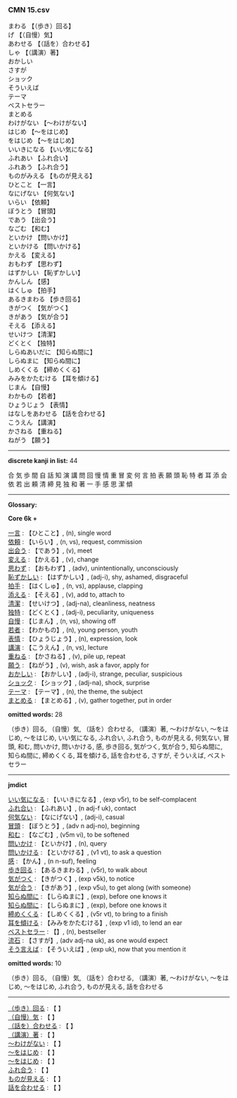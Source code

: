 ### CMN 15.csv  
  

まわる 【（歩き）回る】   
げ 【（自慢）気】   
あわせる 【（話を）合わせる】   
しゃ 【（講演）著】   
おかしい    
さすが    
ショック    
そういえば    
テーマ    
ベストセラー    
まとめる    
わけがない 【～わけがない】   
はじめ 【～をはじめ】   
をはじめ 【～をはじめ】   
いいきになる 【いい気になる】   
ふれあい 【ふれ合い】   
ふれあう 【ふれ合う】   
ものがみえる 【ものが見える】   
ひとこと 【一言】   
なにげない 【何気ない】   
いらい 【依頼】   
ぼうとう 【冒頭】   
であう 【出会う】   
なごむ 【和む】   
といかけ 【問いかけ】   
といかける 【問いかける】   
かえる 【変える】   
おもわず 【思わず】   
はずかしい 【恥ずかしい】   
かんしん 【感】   
はくしゅ 【拍手】   
あるきまわる 【歩き回る】   
きがつく 【気がつく】   
きがあう 【気が合う】   
そえる 【添える】   
せいけつ 【清潔】   
どくとく 【独特】   
しらぬあいだに 【知らぬ間に】   
しらぬまに 【知らぬ間に】   
しめくくる 【締めくくる】   
みみをかたむける 【耳を傾ける】   
じまん 【自慢】   
わかもの 【若者】   
ひょうじょう 【表情】   
はなしをあわせる 【話を合わせる】   
こうえん 【講演】   
かさねる 【重ねる】   
ねがう 【願う】  


----------------

__discrete kanji in list:__ 44 

合 気 歩 間 自 話 知 演 講 問 回 慢 情 重 冒 変 何 言 拍 表 願 頭 恥 特 者 耳 添 会 依 若 出 頼 清 締 見 独 和 著 一 手 感 思 潔 傾

----------------
  
__Glossary:__  


__Core 6k +__  


[一言](https://ejje.weblio.jp/content/%E4%B8%80%E8%A8%80) : 【ひとこと】, (n), single word  
[依頼](https://ejje.weblio.jp/content/%E4%BE%9D%E9%A0%BC) : 【いらい】, (n, vs), request, commission  
[出会う](https://ejje.weblio.jp/content/%E5%87%BA%E4%BC%9A%E3%81%86) : 【であう】, (v), meet  
[変える](https://ejje.weblio.jp/content/%E5%A4%89%E3%81%88%E3%82%8B) : 【かえる】, (v), change  
[思わず](https://ejje.weblio.jp/content/%E6%80%9D%E3%82%8F%E3%81%9A) : 【おもわず】, (adv), unintentionally, unconsciously  
[恥ずかしい](https://ejje.weblio.jp/content/%E6%81%A5%E3%81%9A%E3%81%8B%E3%81%97%E3%81%84) : 【はずかしい】, (adj-i), shy, ashamed, disgraceful  
[拍手](https://ejje.weblio.jp/content/%E6%8B%8D%E6%89%8B) : 【はくしゅ】, (n, vs), applause, clapping  
[添える](https://ejje.weblio.jp/content/%E6%B7%BB%E3%81%88%E3%82%8B) : 【そえる】, (v), add to, attach to  
[清潔](https://ejje.weblio.jp/content/%E6%B8%85%E6%BD%94) : 【せいけつ】, (adj-na), cleanliness, neatness  
[独特](https://ejje.weblio.jp/content/%E7%8B%AC%E7%89%B9) : 【どくとく】, (adj-i), peculiarity, uniqueness  
[自慢](https://ejje.weblio.jp/content/%E8%87%AA%E6%85%A2) : 【じまん】, (n, vs), showing off  
[若者](https://ejje.weblio.jp/content/%E8%8B%A5%E8%80%85) : 【わかもの】, (n), young person, youth  
[表情](https://ejje.weblio.jp/content/%E8%A1%A8%E6%83%85) : 【ひょうじょう】, (n), expression, look  
[講演](https://ejje.weblio.jp/content/%E8%AC%9B%E6%BC%94) : 【こうえん】, (n, vs), lecture  
[重ねる](https://ejje.weblio.jp/content/%E9%87%8D%E3%81%AD%E3%82%8B) : 【かさねる】, (v), pile up, repeat  
[願う](https://ejje.weblio.jp/content/%E9%A1%98%E3%81%86) : 【ねがう】, (v), wish, ask a favor, apply for  
[おかしい](https://ejje.weblio.jp/content/%E3%81%8A%E3%81%8B%E3%81%97%E3%81%84) : 【おかしい】, (adj-i), strange, peculiar, suspicious  
[ショック](https://ejje.weblio.jp/content/%E3%82%B7%E3%83%A7%E3%83%83%E3%82%AF) : 【ショック】, (adj-na), shock, surprise  
[テーマ](https://ejje.weblio.jp/content/%E3%83%86%E3%83%BC%E3%83%9E) : 【テーマ】, (n), the theme, the subject  
[まとめる](https://ejje.weblio.jp/content/%E3%81%BE%E3%81%A8%E3%82%81%E3%82%8B) : 【まとめる】, (v), gather together, put in order  
 

__omitted words:__ 28  

（歩き）回る, （自慢）気, （話を）合わせる, （講演）著, ～わけがない, ～をはじめ, ～をはじめ, いい気になる, ふれ合い, ふれ合う, ものが見える, 何気ない, 冒頭, 和む, 問いかけ, 問いかける, 感, 歩き回る, 気がつく, 気が合う, 知らぬ間に, 知らぬ間に, 締めくくる, 耳を傾ける, 話を合わせる, さすが, そういえば, ベストセラー 


----------------

__jmdict__  


[いい気になる](https://ejje.weblio.jp/content/%E3%81%84%E3%81%84%E6%B0%97%E3%81%AB%E3%81%AA%E3%82%8B) : 【いいきになる】, (exp v5r), to be self-complacent  
[ふれ合い](https://ejje.weblio.jp/content/%E3%81%B5%E3%82%8C%E5%90%88%E3%81%84) : 【ふれあい】, (n adj-f uk), contact  
[何気ない](https://ejje.weblio.jp/content/%E4%BD%95%E6%B0%97%E3%81%AA%E3%81%84) : 【なにげない】, (adj-i), casual  
[冒頭](https://ejje.weblio.jp/content/%E5%86%92%E9%A0%AD) : 【ぼうとう】, (adv n adj-no), beginning  
[和む](https://ejje.weblio.jp/content/%E5%92%8C%E3%82%80) : 【なごむ】, (v5m vi), to be softened  
[問いかけ](https://ejje.weblio.jp/content/%E5%95%8F%E3%81%84%E3%81%8B%E3%81%91) : 【といかけ】, (n), query  
[問いかける](https://ejje.weblio.jp/content/%E5%95%8F%E3%81%84%E3%81%8B%E3%81%91%E3%82%8B) : 【といかける】, (v1 vt), to ask a question  
[感](https://ejje.weblio.jp/content/%E6%84%9F) : 【かん】, (n n-suf), feeling  
[歩き回る](https://ejje.weblio.jp/content/%E6%AD%A9%E3%81%8D%E5%9B%9E%E3%82%8B) : 【あるきまわる】, (v5r), to walk about  
[気がつく](https://ejje.weblio.jp/content/%E6%B0%97%E3%81%8C%E3%81%A4%E3%81%8F) : 【きがつく】, (exp v5k), to notice  
[気が合う](https://ejje.weblio.jp/content/%E6%B0%97%E3%81%8C%E5%90%88%E3%81%86) : 【きがあう】, (exp v5u), to get along (with someone)  
[知らぬ間に](https://ejje.weblio.jp/content/%E7%9F%A5%E3%82%89%E3%81%AC%E9%96%93%E3%81%AB) : 【しらぬまに】, (exp), before one knows it  
[知らぬ間に](https://ejje.weblio.jp/content/%E7%9F%A5%E3%82%89%E3%81%AC%E9%96%93%E3%81%AB) : 【しらぬまに】, (exp), before one knows it  
[締めくくる](https://ejje.weblio.jp/content/%E7%B7%A0%E3%82%81%E3%81%8F%E3%81%8F%E3%82%8B) : 【しめくくる】, (v5r vt), to bring to a finish  
[耳を傾ける](https://ejje.weblio.jp/content/%E8%80%B3%E3%82%92%E5%82%BE%E3%81%91%E3%82%8B) : 【みみをかたむける】, (exp v1 id), to lend an ear  
[ベストセラー](https://ejje.weblio.jp/content/%E3%83%99%E3%82%B9%E3%83%88%E3%82%BB%E3%83%A9%E3%83%BC) : 【】, (n), bestseller  
[流石](https://ejje.weblio.jp/content/%E6%B5%81%E7%9F%B3) : 【さすが】, (adv adj-na uk), as one would expect  
[そう言えば](https://ejje.weblio.jp/content/%E3%81%9D%E3%81%86%E8%A8%80%E3%81%88%E3%81%B0) : 【そういえば】, (exp uk), now that you mention it  
 

__omitted words:__  10  

（歩き）回る, （自慢）気, （話を）合わせる, （講演）著, ～わけがない, ～をはじめ, ～をはじめ, ふれ合う, ものが見える, 話を合わせる  


----------------

[（歩き）回る](https://ejje.weblio.jp/content/%EF%BC%88%E6%AD%A9%E3%81%8D%EF%BC%89%E5%9B%9E%E3%82%8B) : 【 】   
[（自慢）気](https://ejje.weblio.jp/content/%EF%BC%88%E8%87%AA%E6%85%A2%EF%BC%89%E6%B0%97) : 【 】   
[（話を）合わせる](https://ejje.weblio.jp/content/%EF%BC%88%E8%A9%B1%E3%82%92%EF%BC%89%E5%90%88%E3%82%8F%E3%81%9B%E3%82%8B) : 【 】   
[（講演）著](https://ejje.weblio.jp/content/%EF%BC%88%E8%AC%9B%E6%BC%94%EF%BC%89%E8%91%97) : 【 】   
[～わけがない](https://ejje.weblio.jp/content/%EF%BD%9E%E3%82%8F%E3%81%91%E3%81%8C%E3%81%AA%E3%81%84) : 【 】   
[～をはじめ](https://ejje.weblio.jp/content/%EF%BD%9E%E3%82%92%E3%81%AF%E3%81%98%E3%82%81) : 【 】   
[～をはじめ](https://ejje.weblio.jp/content/%EF%BD%9E%E3%82%92%E3%81%AF%E3%81%98%E3%82%81) : 【 】   
[ふれ合う](https://ejje.weblio.jp/content/%E3%81%B5%E3%82%8C%E5%90%88%E3%81%86) : 【 】   
[ものが見える](https://ejje.weblio.jp/content/%E3%82%82%E3%81%AE%E3%81%8C%E8%A6%8B%E3%81%88%E3%82%8B) : 【 】   
[話を合わせる](https://ejje.weblio.jp/content/%E8%A9%B1%E3%82%92%E5%90%88%E3%82%8F%E3%81%9B%E3%82%8B) : 【 】   
  

